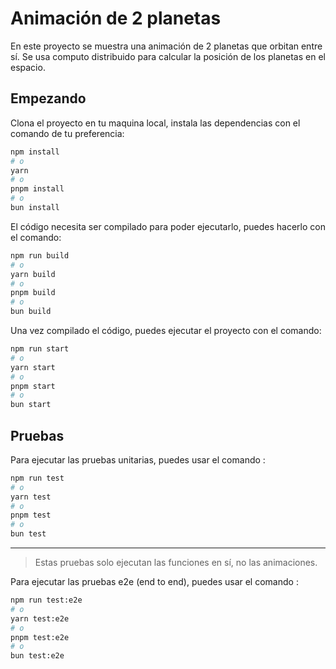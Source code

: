 # Animación de 2 planetas

En este proyecto se muestra una animación de 2 planetas que orbitan entre sí. Se usa computo distribuido para calcular la posición de los planetas en el espacio.

## Empezando

Clona el proyecto en tu maquina local, instala las dependencias con el comando de tu preferencia:

```bash
npm install
# o
yarn
# o
pnpm install
# o
bun install
```

El código necesita ser compilado para poder ejecutarlo, puedes hacerlo con el comando:

```bash
npm run build
# o
yarn build
# o
pnpm build
# o
bun build
```

Una vez compilado el código, puedes ejecutar el proyecto con el comando:

```bash
npm run start
# o
yarn start
# o
pnpm start
# o
bun start
```

## Pruebas

Para ejecutar las pruebas unitarias, puedes usar el comando :

```bash
npm run test
# o
yarn test
# o
pnpm test
# o
bun test
```
---
> Estas pruebas solo ejecutan las funciones en sí, no las animaciones.

Para ejecutar las pruebas e2e (end to end), puedes usar el comando :

```bash
npm run test:e2e
# o
yarn test:e2e
# o
pnpm test:e2e
# o
bun test:e2e
```


